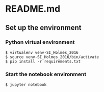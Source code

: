 # README.md

## Set up the environment

### Python virtual environment
```
$ virtualenv venv-SI_Holmes_2016
$ source venv-SI_Holmes_2016/bin/activate
$ pip install -r requirements.txt
```

### Start the notebook environment

```
$ jupyter notebook
```

